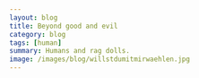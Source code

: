 ```yaml
---
layout: blog
title: Beyond good and evil
category: blog
tags: [human]  
summary: Humans and rag dolls.
image: /images/blog/willstdumitmirwaehlen.jpg
---
```

